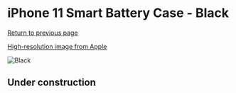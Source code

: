 # iPhone 11 Smart Battery Case - Black

[Return to previous page](/iphone_xr)

[High-resolution image from Apple](https://store.storeimages.cdn-apple.com/8756/as-images.apple.com/is/MWVH2?wid=4500&hei=4500&fmt=png)

<div style="width: 512px"><img src="/almost_uncompressed/MWVH2.webp" alt="Black"></div>

## Under construction
